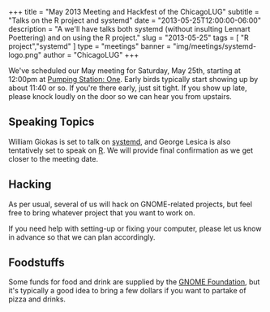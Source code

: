 +++
title = "May 2013 Meeting and Hackfest of the ChicagoLUG"
subtitle = "Talks on the R project and systemd"
date = "2013-05-25T12:00:00-06:00"
description = "A we'll have talks both systemd (without insulting Lennart Poettering) and on using the R project."
slug = "2013-05-25"
tags = [ "R project","systemd" ] 
type = "meetings"
banner = "img/meetings/systemd-logo.png"
author = "ChicagoLUG"
+++

We've scheduled our May meeting for Saturday, May 25th, starting at
12:00pm at [Pumping Station:
One](http://chicagolug.org/locations/psone.html). Early birds typically
start showing up by about 11:40 or so. If you're there early, just sit
tight. If you show up late, please knock loudly on the door so we can
hear you from upstairs.

Speaking Topics
---------------

William Giokas is set to talk on
[systemd](http://www.freedesktop.org/wiki/Software/systemd), and George
Lesica is also tentatively set to speak on [R](http://r-project.org). We
will provide final confirmation as we get closer to the meeting date.

Hacking
-------

As per usual, several of us will hack on GNOME-related projects, but
feel free to bring whatever project that you want to work on.

If you need help with setting-up or fixing your computer, please let us
know in advance so that we can plan accordingly.

Foodstuffs
----------

Some funds for food and drink are supplied by the [GNOME
Foundation](https://www.gnome.org/foundation/), but it's typically a
good idea to bring a few dollars if you want to partake of pizza and
drinks.
